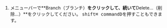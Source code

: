 1. メニューバーで**Branch（ブランチ）**をクリックして、続いて**Delete...（削除...）**をクリックしてください。 <kbd>shift</kbd><kbd>⌘ command</kbd><kbd>D</kbd>を押すこともできます。
